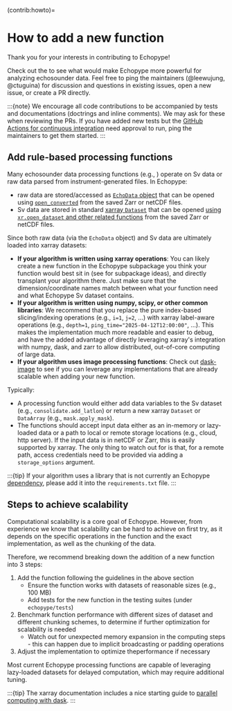 (contrib:howto)=
# How to add a new function

Thank you for your interests in contributing to Echopype!

Check out the [](contrib:roadmap) to see what would make Echopype more powerful for analyzing echosounder data. Feel free to ping the maintainers (@leewujung, @ctuguina) for discussion and questions in existing issues, open a new issue, or create a PR directly.

:::{note}
We encourage all code contributions to be accompanied by tests and documentations (doctrings and inline comments).
We may ask for these when reviewing the PRs.
If you have added new tests but the [GitHub Actions for continuous integration](contrib:setup_CI) need approval to run, ping the maintainers to get them started.
:::



## Add rule-based processing functions

Many echosounder data processing functions (e.g., [](contrib:roadmap_algorithms)) operate on Sv data or raw data parsed from instrument-generated files. In Echopype:
- raw data are stored/accessed as [`EchoData` object](data-format:echodata-object) that can be opened using [`open_converted`](function:open-converted) from the saved Zarr or netCDF files.
- Sv data are stored in standard [xarray `Dataset`](https://docs.xarray.dev/en/latest/user-guide/data-structures.html#dataset) that can be opened [using `xr.open_dataset` and other related functions](https://docs.xarray.dev/en/stable/user-guide/io.html) from the saved Zarr or netCDF files.

Since both raw data (via the `EchoData` object) and Sv data are ultimately loaded into xarray datasets:
- **If your algorithm is written using xarray operations**: You can likely create a new function in the Echopype subpackage you think your function would best sit in (see [](contrib:roadmap_algorithms) for subpackage ideas), and directly transplant your algorithm there. Just make sure that the dimension/coordinate names match between what your function need and what Echopype Sv dataset contains.
- **If your algorithm is written using numpy, scipy, or other common libraries**: We recommend that you replace the pure index-based slicing/indexing operations (e.g., `i=1`, `j=2`, ...) with xarray label-aware operations (e.g., `depth=1`, `ping_time="2025-04-12T12:00:00"`, ...). This makes the implementation much more readable and easier to debug, and have the added advantage of directly leveraging xarray's integration with numpy, dask, and zarr to allow distributed, out-of-core computing of large data.
- **If your algorithm uses image processing functions**: Check out [dask-image](https://image.dask.org/en/stable/) to see if you can leverage any implementations that are already scalable when adding your new function.

Typically:
- A processing function would either add data variables to the Sv dataset (e.g., `consolidate.add_latlon`) or return a new xarray `Dataset` or `DataArray` (e.g., `mask.apply_mask`).
- The functions should accept input data either as an in-memory or lazy-loaded data or a path to local or remote storage locations (e.g., cloud, http server). If the input data is in netCDF or Zarr, this is easily supported by xarray. The only thing to watch out for is that, for a remote path, access credentials need to be provided via adding a `storage_options` argument.

:::{tip}
If your algorithm uses a library that is not currently an Echopype [dependency](https://github.com/OSOceanAcoustics/echopype/blob/main/requirements.txt), please add it into the `requirements.txt` file.
:::






## Steps to achieve scalability

Computational scalability is a core goal of Echopype. However, from experience we know that scalability can be hard to achieve on first try, as it depends on the specific operations in the function and the exact implementation, as well as the chunking of the data.

Therefore, we recommend breaking down the addition of a new function into 3 steps:
1. Add the function following the guidelines in the above section
    - Ensure the function works with datasets of reasonable sizes (e.g., 100 MB)
    - Add tests for the new function in the testing suites (under `echopype/tests`)
2. Benchmark function performance with different sizes of dataset and different chunking schemes, to determine if further optimization for scalability is needed
    - Watch out for unexpected memory expansion in the computing steps - this can happen due to implicit broadcasting or padding operations
3. Adjust the implementation to optimize theperformance if necessary

Most current Echopype processing functions are capable of leveraging lazy-loaded datasets for delayed computation, which may require additional tuning.

:::{tip}
The xarray documentation includes a nice starting guide to [parallel computing with dask](https://docs.xarray.dev/en/latest/user-guide/dask.html).
:::
